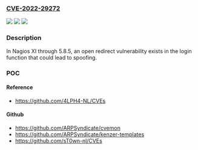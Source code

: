 ### [CVE-2022-29272](https://cve.mitre.org/cgi-bin/cvename.cgi?name=CVE-2022-29272)
![](https://img.shields.io/static/v1?label=Product&message=n%2Fa&color=blue)
![](https://img.shields.io/static/v1?label=Version&message=n%2Fa&color=blue)
![](https://img.shields.io/static/v1?label=Vulnerability&message=n%2Fa&color=brighgreen)

### Description

In Nagios XI through 5.8.5, an open redirect vulnerability exists in the login function that could lead to spoofing.

### POC

#### Reference
- https://github.com/4LPH4-NL/CVEs

#### Github
- https://github.com/ARPSyndicate/cvemon
- https://github.com/ARPSyndicate/kenzer-templates
- https://github.com/sT0wn-nl/CVEs

